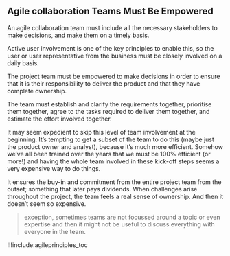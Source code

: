 ## Agile collaboration Teams Must Be Empowered

An agile collaboration team must include all the necessary stakeholders to make decisions, and make them on a timely basis.

Active user involvement is one of the key principles to enable this, so the user or user representative from the business must be closely involved on a daily basis.

The project team must be empowered to make decisions in order to ensure that it is their responsibility to deliver the product and that they have complete ownership. 

The team must establish and clarify the requirements together, prioritise them together, agree to the tasks required to deliver them together, and estimate the effort involved together.

It may seem expedient to skip this level of team involvement at the beginning. It’s tempting to get a subset of the team to do this (maybe just the product owner and analyst), because it’s much more efficient. Somehow we’ve all been trained over the years that we must be 100% efficient (or more!) and having the whole team involved in these kick-off steps seems a very expensive way to do things.

It ensures the buy-in and commitment from the entire project team from the outset; something that later pays dividends. When challenges arise throughout the project, the team feels a real sense of ownership. And then it doesn’t seem so expensive.

> exception, sometimes teams are not focussed around a topic or even expertise and then it might not be useful to discuss everything with everyone in the team.

!!!include:agileprinciples_toc